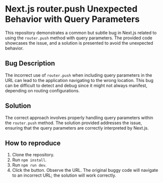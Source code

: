 # Next.js router.push Unexpected Behavior with Query Parameters

This repository demonstrates a common but subtle bug in Next.js related to using the `router.push` method with query parameters.  The provided code showcases the issue, and a solution is presented to avoid the unexpected behavior.

## Bug Description

The incorrect use of `router.push` when including query parameters in the URL can lead to the application navigating to the wrong location. This bug can be difficult to detect and debug since it might not always manifest, depending on routing configurations.

## Solution

The correct approach involves properly handling query parameters within the `router.push` method. The solution provided addresses the issue, ensuring that the query parameters are correctly interpreted by Next.js.

## How to reproduce

1. Clone the repository.
2. Run `npm install`.
3. Run `npm run dev`.
4. Click the button. Observe the URL.  The original buggy code will navigate to an incorrect URL; the solution will work correctly.
